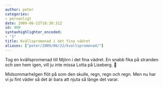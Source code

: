 ```yaml
---
author: peter
categories:
- personligt
date: 2009-06-22T18:30:31Z
id: 400
syntaxhighlighter_encoded:
- "1"
title: Kvällspromenad i det fina vädret
aliases: ["peter/2009/06/22/kvallspromenad/"]
---
```


Tog en kvällspromenad till Mjörn i det fina vädret. En snabb fika på stranden och sen hem igen, vill ju inte missa Lotta på Liseberg. 🙂

Midsommarhelgen flöt på som den skulle, regn, regn och regn. Men nu har vi ju fint väder så det är bara att njuta så länge det varar.
